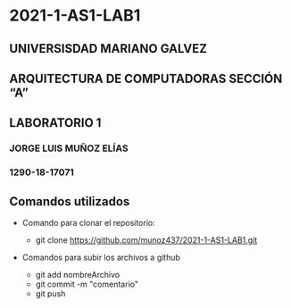 # 2021-1-AS1-LAB1
## UNIVERSISDAD MARIANO GALVEZ
## ARQUITECTURA DE COMPUTADORAS SECCIÓN “A”
## **LABORATORIO 1**

### JORGE LUIS MUÑOZ ELÍAS
### 1290-18-17071


## Comandos utilizados

* Comando para clonar el repositorio:
    * git clone https://github.com/munoz437/2021-1-AS1-LAB1.git

* Comandos para subir los archivos a github
    * git add nombreArchivo
    * git commit -m "comentario"
    * git push
